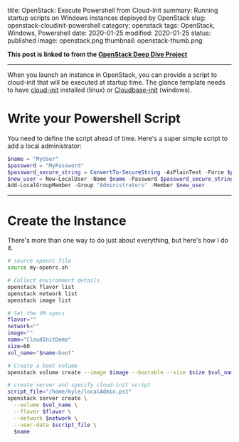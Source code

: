 title: OpenStack: Execute Powershell from Cloud-Init
summary: Running startup scripts on Windows instances deployed by OpenStack
slug: openstack-cloudinit-powershell
category: openstack
tags: OpenStack, Windows, Powershell
date: 2020-01-25
modified: 2020-01-25
status: published
image: openstack.png
thumbnail: openstack-thumb.png


**This post is linked to from the [OpenStack Deep Dive Project](/openstack.html)**


---


When you launch an instance in OpenStack, you can provide a script to
cloud-init that will be executed at startup time. The glance template needs to
have [cloud-init](https://cloudinit.readthedocs.io/en/latest/) installed
(linux) or [Cloudbase-init](https://cloudbase.it/cloudbase-init/) (windows).


# Write your Powershell Script

You need to define the script ahead of time. Here's a super simple script
to add a local administrator:

```powershell
$name = "MyUser"
$password = "MyPassword"
$password_secure_string = ConvertTo-SecureString -AsPlainText -Force $password
$new_user = New-LocalUser -Name $name -Password $password_secure_string -AccountNeverExpires
Add-LocalGroupMember -Group "Administrators" -Member $new_user
```

---


# Create the Instance

There's more than one way to do just about everything, but here's how I do it.

```bash
# source openrc file
source my-openrc.sh

# Collect environment details
openstack flavor list
openstack network list
openstack image list

# Set the VM specs
flavor=""
network=""
image=""
name="CloudInitDemo"
size=60
vol_name="$name-boot"

# Create a boot volume
openstack volume create --image $image --bootable --size $size $vol_name

# create server and specify cloud-init script
script_file="/home/kyle/localAdmin.ps1"
openstack server create \
  --volume $vol_name \
  --flavor $flavor \
  --network $network \
  --user-data $script_file \
  $name
```


